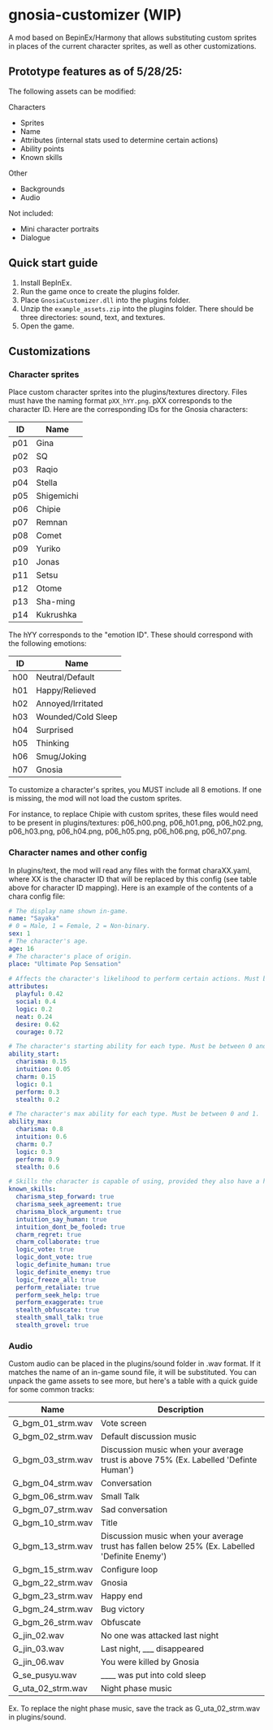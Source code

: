 # gnosia-customizer (WIP)

A mod based on BepinEx/Harmony that allows substituting custom sprites in places of the current character sprites, as well as other customizations.

## Prototype features as of 5/28/25:

The following assets can be modified: 

Characters
 * Sprites
 * Name
 * Attributes (internal stats used to determine certain actions)
 * Ability points
 * Known skills
 
Other
 * Backgrounds
 * Audio

Not included:
 * Mini character portraits
 * Dialogue

## Quick start guide

1. Install BepInEx.
2. Run the game once to create the plugins folder.
3. Place `GnosiaCustomizer.dll` into the plugins folder.
3. Unzip the `example_assets.zip` into the plugins folder. There should be three directories: sound, text, and textures.
4. Open the game.

## Customizations

### Character sprites

Place custom character sprites into the plugins/textures directory. Files must have the naming format `pXX_hYY.png`. pXX corresponds to the character ID. Here are the corresponding IDs for the Gnosia characters:

| ID | Name  |
|----|-------|
| p01  | Gina       |
| p02  | SQ         |
| p03  | Raqio      |
| p04  | Stella     |
| p05  | Shigemichi |
| p06  | Chipie     |
| p07  | Remnan     |
| p08  | Comet      |
| p09  | Yuriko     |
| p10 | Jonas      |
| p11 | Setsu      |
| p12 | Otome      |
| p13 | Sha-ming   |
| p14 | Kukrushka  |

The hYY corresponds to the "emotion ID". These should correspond with the following emotions:

| ID | Name  |
|----|-------|
| h00  | Neutral/Default |
| h01  | Happy/Relieved |
| h02  | Annoyed/Irritated |
| h03  | Wounded/Cold Sleep |
| h04  | Surprised |
| h05  | Thinking |
| h06  | Smug/Joking |
| h07  | Gnosia |

To customize a character's sprites, you MUST include all 8 emotions. If one is missing, the mod will not load the custom sprites.

For instance, to replace Chipie with custom sprites, these files would need to be present in plugins/textures: p06_h00.png, p06_h01.png, p06_h02.png, p06_h03.png, p06_h04.png, p06_h05.png, p06_h06.png, p06_h07.png.

### Character names and other config

In plugins/text, the mod will read any files with the format charaXX.yaml, where XX is the character ID that will be replaced by this config (see table above for character ID mapping). Here is an example of the contents of a chara config file:


```yaml
# The display name shown in‐game.
name: "Sayaka"
# 0 = Male, 1 = Female, 2 = Non-binary.
sex: 1
# The character's age.
age: 16
# The character's place of origin.
place: "Ultimate Pop Sensation"
 
# Affects the character's likelihood to perform certain actions. Must be between 0 and 1.
attributes:
  playful: 0.42
  social: 0.4
  logic: 0.2
  neat: 0.24
  desire: 0.62
  courage: 0.72

# The character's starting ability for each type. Must be between 0 and 1.
ability_start:
  charisma: 0.15
  intuition: 0.05
  charm: 0.15
  logic: 0.1
  perform: 0.3
  stealth: 0.2

# The character's max ability for each type. Must be between 0 and 1.
ability_max:
  charisma: 0.8
  intuition: 0.6
  charm: 0.7
  logic: 0.3
  perform: 0.9
  stealth: 0.6

# Skills the character is capable of using, provided they also have a high enough ability score.
known_skills:
  charisma_step_forward: true
  charisma_seek_agreement: true
  charisma_block_argument: true
  intuition_say_human: true
  intuition_dont_be_fooled: true
  charm_regret: true
  charm_collaborate: true
  logic_vote: true
  logic_dont_vote: true
  logic_definite_human: true
  logic_definite_enemy: true
  logic_freeze_all: true
  perform_retaliate: true
  perform_seek_help: true
  perform_exaggerate: true
  stealth_obfuscate: true
  stealth_small_talk: true
  stealth_grovel: true
```

### Audio

Custom audio can be placed in the plugins/sound folder in .wav format. If it matches the name of an in-game sound file, it will be substituted. You can unpack the game assets to see more, but here's a table with a quick guide for some common tracks:

| Name | Description  |
|----|-------|
| G_bgm_01_strm.wav  | Vote screen |
| G_bgm_02_strm.wav  | Default discussion music |
| G_bgm_03_strm.wav  | Discussion music when your average trust is above 75% (Ex. Labelled 'Definte Human') |
| G_bgm_04_strm.wav  | Conversation |
| G_bgm_06_strm.wav  | Small Talk |
| G_bgm_07_strm.wav  | Sad conversation |
| G_bgm_10_strm.wav  | Title |
| G_bgm_13_strm.wav  | Discussion music when your average trust has fallen below 25% (Ex. Labelled 'Definite Enemy') |
| G_bgm_15_strm.wav  | Configure loop |
| G_bgm_22_strm.wav  | Gnosia |
| G_bgm_23_strm.wav  | Happy end |
| G_bgm_24_strm.wav  | Bug victory |
| G_bgm_26_strm.wav  | Obfuscate |
| G_jin_02.wav  | No one was attacked last night |
|G_jin_03.wav| Last night, ___ disappeared |
| G_jin_06.wav |You were killed by Gnosia |
|G_se_pusyu.wav|____ was put into cold sleep|
| G_uta_02_strm.wav | Night phase music |

Ex. To replace the night phase music, save the track as G_uta_02_strm.wav in plugins/sound.